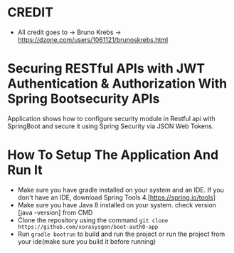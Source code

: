 # CREDIT
* All credit goes to -> Bruno Krebs -> https://dzone.com/users/1061121/brunoskrebs.html
# Securing RESTful APIs with JWT Authentication & Authorization With Spring Bootsecurity APIs
Application shows how to configure security module in Restful api with
SpringBoot and secure it using Spring Security via JSON Web Tokens.

# How To Setup The Application And Run It
* Make sure you have gradle installed on your system and an IDE. If you don't have an IDE, download Spring Tools 4.[https://spring.io/tools]
* Make sure you have Java 8 installed on your system. check version [java -version] from CMD
* Clone the repository using the command `git clone https://github.com/xorasysgen/boot-auth0-app`
* Run `gradle bootrun` to build and run the project or run the project from your ide(make sure you build it before running)

